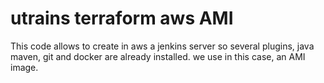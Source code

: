 # utrains terraform aws AMI 
This code allows to create in aws a jenkins server so several plugins, java maven, git and docker are already installed. we use in this case, an AMI image.